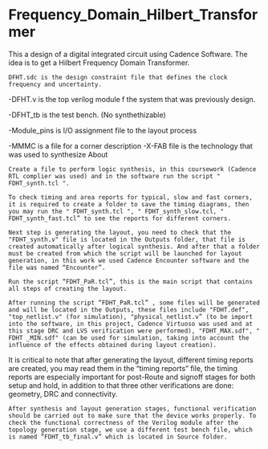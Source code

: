 # Frequency_Domain_Hilbert_Transformer

This a design of a digital integrated circuit using Cadence Software. The idea is to get a Hilbert Frequency Domain Transformer.

    DFHT.sdc is the design constraint file that defines the clock frequency and uncertainty.

-DFHT.v is the top verilog module f the system that was previously design.


-DFHT_tb is the test bench. (No synthethizable) 


-Module_pins is I/O assignment file to the layout process

-MMMC is a file for a corner description -X-FAB file is the technology that was used to synthesize
About

    Create a file to perform logic synthesis, in this coursework (Cadence RTL complier was used) and in the software run the script " FDHT_synth.tcl ".

    To check timing and area reports for typical, slow and fast corners, it is required to create a folder to save the timing diagrams, then you may run the " FDHT_synth.tcl ", " FDHT_synth_slow.tcl, " FDHT_synth_fast.tcl” to see the reports for different corners.

    Next step is generating the layout, you need to check that the "FDHT_synth.v" file is located in the Outputs folder, that file is created automatically after logical synthesis. And after that a folder must be created from which the script will be launched for layout generation, in this work we used Cadence Encounter software and the file was named “Encounter”.

    Run the script “FDHT_PaR.tcl”, this is the main script that contains all steps of creating the layout.

    After running the script “FDHT_PaR.tcl” , some files will be generated and will be located in the Outputs, these files include "FDHT.def", "top_netlist.v" (for simulation), "physical_netlist.v” (to be import into the software, in this project, Cadence Virtuoso was used and at this stage DRC and LVS verification were performed), "FDHT_MAX.sdf", " FDHT _MIN.sdf" (can be used for simulation, taking into account the influence of the effects obtained during layout creation).

It is critical to note that after generating the layout, different timing reports are created, you may read them in the “timing reports” file, the timing reports are especially important for post-Route and signoff stages for both setup and hold, in addition to that three other verifications are done: geometry, DRC and connectivity.

    After synthesis and layout generation stages, functional verification should be carried out to make sure that the device works properly. To check the functional correctness of the Verilog module after the topology generation stage, we use a different test bench file, which is named “FDHT_tb_final.v” which is located in Source folder.



